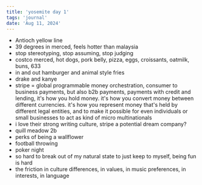 ```yaml
---
title: 'yosemite day 1'
tags: 'journal'
date: 'Aug 11, 2024'
---
```


- Antioch yellow line
- 39 degrees in merced, feels hotter than malaysia
- stop stereotyping, stop assuming, stop judging
- costco merced, hot dogs, pork belly, pizza, eggs, croissants, oatmilk, buns, 633
- in and out hamburger and animal style fries
- drake and kanye
- stripe = global programmable money orchestration, consumer to business payments, but also b2b payments, payments with credit and lending, it's how you hold money. it's how you convert money between different currencies. it's how you represent money that's held by different legal entities, and to make it possible for even individuals or small businesses to act as kind of micro multinationals
- i love their strong writing culture, stripe a potential dream company?
- quill meadow 2b
- perks of being a wallflower
- football throwing
- poker night
- so hard to break out of my natural state to just keep to myself, being fun is hard
- the friction in culture differences, in values, in music preferences, in interests, in language
